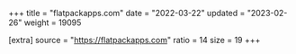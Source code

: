 +++
title = "flatpackapps.com"
date = "2022-03-22"
updated = "2023-02-26"
weight = 19095

[extra]
source = "https://flatpackapps.com"
ratio = 14
size = 19
+++
